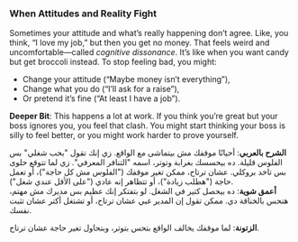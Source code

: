 ### When Attitudes and Reality Fight
Sometimes your attitude and what’s really happening don’t agree. Like, you think, “I love my job,” but then you get no money. That feels weird and uncomfortable—called *cognitive dissonance*. It’s like when you want candy but get broccoli instead. To stop feeling bad, you might:  
- Change your attitude (“Maybe money isn’t everything”),  
- Change what you do (“I’ll ask for a raise”),  
- Or pretend it’s fine (“At least I have a job”).

**Deeper Bit**: This happens a lot at work. If you think you’re great but your boss ignores you, you feel that clash. You might start thinking your boss is silly to feel better, or you might work harder to prove yourself.

**الشرح بالعربي**: أحيانًا موقفك مش بيتماشى مع الواقع. زي إنك تقول "بحب شغلي" بس الفلوس قليلة. ده بيحسسك بغرابة وتوتر، اسمه "التنافر المعرفي". زي لما تتوقع حلوى بس تاخد بروكلي. عشان ترتاح، ممكن تغير موقفك ("الفلوس مش كل حاجة")، أو تعمل حاجة ("هطلب زيادة")، أو تتظاهر إنه عادي ("على الأقل عندي شغل").  
**أعمق شوية**: ده بيحصل كتير في الشغل. لو بتفتكر إنك عظيم بس مديرك مش مهتم، هتحس بالخناقة دي. ممكن تقول إن المدير غبي عشان ترتاح، أو تشتغل أكتر عشان تثبت نفسك.

**الزتونة**: لما موقفك يخالف الواقع بتحس بتوتر، وبتحاول تغير حاجة عشان ترتاح.
